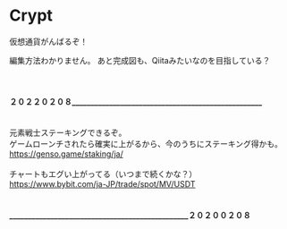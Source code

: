 # Crypt
仮想通貨がんばるぞ！

編集方法わかりません。
あと完成図も、Qiitaみたいなのを目指している？
<br><br><br>


#### ２０２２０２０８___________________________________________________<br><br>
元素戦士ステーキングできるぞ。<br>
ゲームローンチされたら確実に上がるから、今のうちにステーキング得かも。<br>
https://genso.game/staking/ja/<br>
<br>
チャートもエグい上がってる（いつまで続くかな？）<br>
https://www.bybit.com/ja-JP/trade/spot/MV/USDT<br>
#### <br>________________________________________________２０２００２０８<br>
